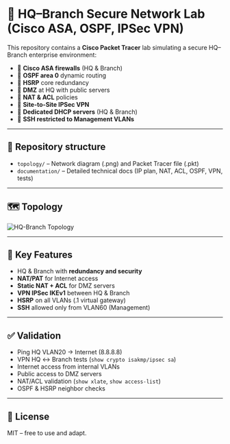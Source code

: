 # 🔐 HQ–Branch Secure Network Lab (Cisco ASA, OSPF, IPSec VPN)

This repository contains a **Cisco Packet Tracer** lab simulating a secure HQ–Branch enterprise environment:

- 🔹 **Cisco ASA firewalls** (HQ & Branch)
- 🔹 **OSPF area 0** dynamic routing
- 🔹 **HSRP** core redundancy
- 🔹 **DMZ** at HQ with public servers
- 🔹 **NAT & ACL** policies
- 🔹 **Site-to-Site IPSec VPN**
- 🔹 **Dedicated DHCP servers** (HQ & Branch)
- 🔹 **SSH restricted to Management VLANs**

---

## 📂 Repository structure
- `topology/` – Network diagram (.png) and Packet Tracer file (.pkt)
- `documentation/` – Detailed technical docs (IP plan, NAT, ACL, OSPF, VPN, tests)

---

## 🗺️ Topology
![HQ-Branch Topology](topology/hq-branch-topology.png)

---

## 🚀 Key Features
- HQ & Branch with **redundancy and security**
- **NAT/PAT** for Internet access
- **Static NAT + ACL** for DMZ servers
- **VPN IPSec IKEv1** between HQ & Branch
- **HSRP** on all VLANs (.1 virtual gateway)
- **SSH** allowed only from VLAN60 (Management)

---

## ✅ Validation
- Ping HQ VLAN20 → Internet (8.8.8.8)
- VPN HQ ↔ Branch tests (`show crypto isakmp/ipsec sa`)
- Internet access from internal VLANs
- Public access to DMZ servers
- NAT/ACL validation (`show xlate`, `show access-list`)
- OSPF & HSRP neighbor checks

---

## 📜 License
MIT – free to use and adapt.

